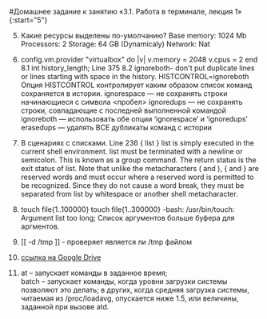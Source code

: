 #Домашнее задание к занятию «3.1. Работа в терминале, лекция 1»
{:start="5"}

5. Какие ресурсы выделены по-умолчанию?
	Base memory: 1024 Mb
	Processors: 2
	Storage: 64 GB (Dynamicaly)
	Network: Nat
6.
	config.vm.provider "virtualbox" do |v|
		v.memory = 2048 
		v.cpus = 2 
	end
8.1 int history_length; Line 375
8.2 ignoreboth-  don't put duplicate lines or lines starting with space in the history.
HISTCONTROL=ignoreboth
Опция HISTCONTROL контролирует каким образом список команд сохраняется в истории.
ignorespace — не сохранять строки начинающиеся с символа <пробел>
ignoredups — не сохранять строки, совпадающие с последней выполненной командой
ignoreboth — использовать обе опции ‘ignorespace’ и ‘ignoredups’
erasedups — удалять ВСЕ дубликаты команд с истории
9. В сценариях с списками. Line 236
{ list }
              list is simply executed in the current shell environment.  list must be terminated with a newline or semicolon.  This is known
              as a group command.  The return status is the exit status of list.  Note that unlike the metacharacters ( and ), { and  }  are
              reserved words and must occur where a reserved word is permitted to be recognized.  Since they do not cause a word break, they
              must be separated from list by whitespace or another shell metacharacter.

10. touch file{1..100000}
	touch file{1..300000}
	-bash: /usr/bin/touch: Argument list too long; 
		Список аргументов больше буфера для аргментов.
11. [[ -d /tmp ]] - проверяет является ли /tmp файлом 

12. [ссылка на Google Drive](https://drive.google.com/file/d/1bWfTNOdnuZ4hocx8bNmo8toV0_g6lOoT/view?usp=sharing)
13. at – запускает команды в заданное время;  
batch – запускает команды, когда уровни загрузки системы позволяют это делать; в других, когда средняя загрузка системы, читаемая из /proc/loadavg, опускается ниже 1.5, или величины, заданной при вызове atd.